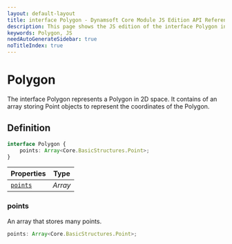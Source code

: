 ```yaml
---
layout: default-layout
title: interface Polygon - Dynamsoft Core Module JS Edition API Reference
description: This page shows the JS edition of the interface Polygon in Dynamsoft Core Module.
keywords: Polygon, JS
needAutoGenerateSidebar: true
noTitleIndex: true
---
```


# Polygon

The interface Polygon represents a Polygon in 2D space. It contains of an array storing Point objects to represent the coordinates of the Polygon.

## Definition

```typescript
interface Polygon {
    points: Array<Core.BasicStructures.Point>;
}
```



| Properties | Type |
|---------- | ---- |
| [`points`](#points) | *Array* |

### points

An array that stores many points.

```typescript
points: Array<Core.BasicStructures.Point>;
```
